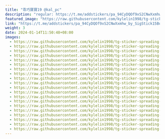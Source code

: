 ```yaml
---
title: "乖巧寶寶19 @kal_pc"
description: "regular: https://t.me/addstickers/pa_94CyDQOf9xS2CNwXxmhw_by_SigStick15Bot"
featured_image: "https://raw.githubusercontent.com/kylelin1998/tg-sticker-spreading-worldwide-images/main/img/2942eed1-846e-4167-aec0-02ce79e588f6.jpg"
link: "https://t.me/addstickers/pa_94CyDQOf9xS2CNwXxmhw_by_SigStick15Bot"
weight: 3
date: 2024-01-14T11:50:48+08:00
images:
  - https://raw.githubusercontent.com/kylelin1998/tg-sticker-spreading-worldwide-images/main/img/2942eed1-846e-4167-aec0-02ce79e588f6.jpg
  - https://raw.githubusercontent.com/kylelin1998/tg-sticker-spreading-worldwide-images/main/img/49a85b43-8227-4bb7-8eb4-6caa5a40357c.jpg
  - https://raw.githubusercontent.com/kylelin1998/tg-sticker-spreading-worldwide-images/main/img/ef607f7b-2c82-45b2-9de7-812ca903a21c.jpg
  - https://raw.githubusercontent.com/kylelin1998/tg-sticker-spreading-worldwide-images/main/img/0e0fd8d6-03b9-42e3-be31-7cc67f7586a1.jpg
  - https://raw.githubusercontent.com/kylelin1998/tg-sticker-spreading-worldwide-images/main/img/22fc5e51-6b1e-4a28-89df-c8d3f3a8d19e.jpg
  - https://raw.githubusercontent.com/kylelin1998/tg-sticker-spreading-worldwide-images/main/img/c3ed7909-9f7a-46ff-a535-0503575bbb73.jpg
  - https://raw.githubusercontent.com/kylelin1998/tg-sticker-spreading-worldwide-images/main/img/9623a0b6-bc41-4364-aa41-d131ebc17123.jpg
  - https://raw.githubusercontent.com/kylelin1998/tg-sticker-spreading-worldwide-images/main/img/86bb2219-2e42-4a21-b56f-a9045c86f008.jpg
  - https://raw.githubusercontent.com/kylelin1998/tg-sticker-spreading-worldwide-images/main/img/9860f1c2-09bb-41a8-89b5-afa4120e7a31.jpg
  - https://raw.githubusercontent.com/kylelin1998/tg-sticker-spreading-worldwide-images/main/img/e5e38307-c81d-4a93-bd49-00b32cbf2f10.jpg
  - https://raw.githubusercontent.com/kylelin1998/tg-sticker-spreading-worldwide-images/main/img/c0595a46-0f97-4f1a-ab9d-6b48e3129cfc.jpg
  - https://raw.githubusercontent.com/kylelin1998/tg-sticker-spreading-worldwide-images/main/img/bc5975d9-7f56-4ad2-ab83-764c2eb735b2.jpg
  - https://raw.githubusercontent.com/kylelin1998/tg-sticker-spreading-worldwide-images/main/img/45da2799-8d3b-4249-a219-54a9b62ad33e.jpg
  - https://raw.githubusercontent.com/kylelin1998/tg-sticker-spreading-worldwide-images/main/img/e02509f8-e7e6-41dc-8651-a4d5cbe756b1.jpg
  - https://raw.githubusercontent.com/kylelin1998/tg-sticker-spreading-worldwide-images/main/img/ee2d423f-8203-477a-add6-9aa01ca1ada6.jpg
  - https://raw.githubusercontent.com/kylelin1998/tg-sticker-spreading-worldwide-images/main/img/a45d018a-8476-4c85-8f5e-b975ed010c8f.jpg
  - https://raw.githubusercontent.com/kylelin1998/tg-sticker-spreading-worldwide-images/main/img/5fdfd6d6-c66f-40e6-9351-cd717049cfa7.jpg
  - https://raw.githubusercontent.com/kylelin1998/tg-sticker-spreading-worldwide-images/main/img/9fcd4cd0-fb4e-4b54-8c70-5a3fe2967358.jpg
  - https://raw.githubusercontent.com/kylelin1998/tg-sticker-spreading-worldwide-images/main/img/114f3841-e303-47fb-ab33-fb53aa04b414.jpg
  - https://raw.githubusercontent.com/kylelin1998/tg-sticker-spreading-worldwide-images/main/img/eaec6a42-5941-43b6-951b-0bfae05a3c75.jpg
---
```

